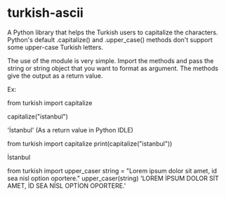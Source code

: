 # turkish-ascii
A Python library that helps the Turkish users to capitalize the characters. Python's default .capitalize() and .upper_case() methods don't support some upper-case Turkish letters.

The use of the module is very simple. Import the methods and pass the string or string object that you want to format as argument. The methods give the output as a return value.

Ex: 

from turkish import capitalize

capitalize("istanbul")

'İstanbul'
(As a return value in Python IDLE)

from turkish import capitalize
print(capitalize("istanbul"))

İstanbul


from turkish import upper_caser
string = "Lorem ipsum dolor sit amet, id sea nisl option oportere."
upper_caser(string)
'LOREM İPSUM DOLOR SİT AMET, İD SEA NİSL OPTİON OPORTERE.'


